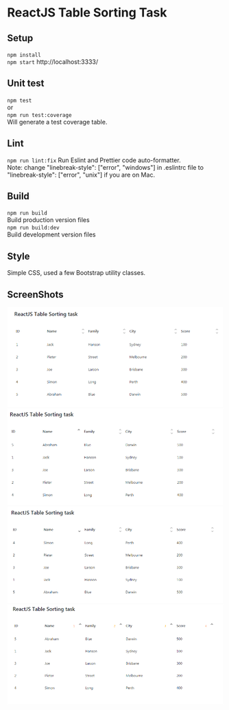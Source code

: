 # ReactJS Table Sorting Task #


## Setup ##
`npm install`  
`npm start` http://localhost:3333/

## Unit test ##
`npm test`  
or  
`npm run test:coverage`   
Will generate a test coverage table.

## Lint ##
`npm run lint:fix` 
Run Eslint and Prettier code auto-formatter.   
Note: change "linebreak-style": ["error", "windows"] in .eslintrc file to "linebreak-style": ["error", "unix"] if you are on Mac.  

## Build ##
`npm run build`  
Build production version files  
`npm run build:dev`  
Build development version files  

## Style ##
Simple CSS, used a few Bootstrap utility classes.

## ScreenShots ##
![Screenshot1](/screenshots/initial-render.png)
![Screenshot1](/screenshots/sort-by-name.png)
![Screenshot1](/screenshots/sort-by-name-desc.png)
![Screenshot1](/screenshots/multiple-sort-criterias.png)
               
